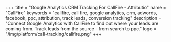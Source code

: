 +++
title = "Google Analytics CRM Tracking For CallFire - Attributio"
name = "CallFire"
keywords = "callfire, call fire, google analytics, crm, adwords, facebook, ppc, attribution, track leads, conversion tracking"
description = "Connect Google Analytics with CallFire to find out where your leads are coming from. Track leads from the source - from search to ppc."
logo = "/img/platform/call-tracking/callfire.png"
+++
